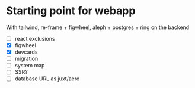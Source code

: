 # Starting point for webapp

With tailwind, re-frame + figwheel, aleph + postgres + ring on the backend

- [ ] react exclusions
- [x] figwheel
- [x] devcards
- [ ] migration
- [ ] system map
- [ ] SSR?
- [ ] database URL as juxt/aero
